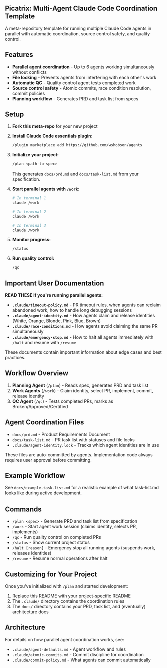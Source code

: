 ## Picatrix: Multi-Agent Claude Code Coordination Template

A meta-repository template for running multiple Claude Code agents in parallel with automatic coordination, source control safety, and quality control.

## Features

- **Parallel agent coordination** - Up to 6 agents working simultaneously without conflicts
- **File locking** - Prevents agents from interfering with each other's work
- **Automatic QC** - Quality control agent tests completed work
- **Source control safety** - Atomic commits, race condition resolution, commit policies
- **Planning workflow** - Generates PRD and task list from specs

## Setup

1. **Fork this meta-repo** for your new project
2. **Install Claude Code essentials plugin:**
   ```bash
   /plugin marketplace add https://github.com/wshobson/agents
   ```
3. **Initialize your project:**
   ```bash
   /plan <path-to-spec>
   ```
   This generates `docs/prd.md` and `docs/task-list.md` from your specification.

4. **Start parallel agents with `/work`:**
   ```bash
   # In terminal 1
   claude /work

   # In terminal 2
   claude /work

   # In terminal 3
   claude /work
   ```

5. **Monitor progress:**
   ```bash
   /status
   ```

6. **Run quality control:**
   ```bash
   /qc
   ```

## Important User Documentation

**READ THESE if you're running parallel agents:**

- **`.claude/timeout-policy.md`** - PR timeout rules, when agents can reclaim abandoned work, how to handle long debugging sessions
- **`.claude/agent-identity.md`** - How agents claim and release identities (White, Orange, Blonde, Pink, Blue, Brown)
- **`.claude/race-conditions.md`** - How agents avoid claiming the same PR simultaneously
- **`.claude/emergency-stop.md`** - How to halt all agents immediately with `/halt` and resume with `/resume`

These documents contain important information about edge cases and best practices.

## Workflow Overview

1. **Planning Agent** (`/plan`) - Reads spec, generates PRD and task list
2. **Work Agents** (`/work`) - Claim identity, select PR, implement, commit, release identity
3. **QC Agent** (`/qc`) - Tests completed PRs, marks as Broken/Approved/Certified

## Agent Coordination Files

- `docs/prd.md` - Product Requirements Document
- `docs/task-list.md` - PR task list with statuses and file locks
- `.claude/agent-identity.lock` - Tracks which agent identities are in use

These files are auto-committed by agents. Implementation code always requires user approval before committing.

## Example Workflow

See `docs/example-task-list.md` for a realistic example of what task-list.md looks like during active development.

## Commands

- `/plan <spec>` - Generate PRD and task list from specification
- `/work` - Start agent work session (claims identity, selects PR, implements)
- `/qc` - Run quality control on completed PRs
- `/status` - Show current project status
- `/halt [reason]` - Emergency stop all running agents (suspends work, releases identities)
- `/resume` - Resume normal operations after halt

## Customizing for Your Project

Once you've initialized with `/plan` and started development:

1. Replace this README with your project-specific README
2. The `.claude/` directory contains the coordination rules
3. The `docs/` directory contains your PRD, task list, and (eventually) architecture docs

## Architecture

For details on how parallel agent coordination works, see:

- `.claude/agent-defaults.md` - Agent workflow and rules
- `.claude/atomic-commits.md` - Commit discipline for coordination
- `.claude/commit-policy.md` - What agents can commit automatically